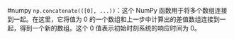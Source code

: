 #numpy
`np.concatenate(([0], ...))`：这个 NumPy 函数用于将多个数组连接到一起。在这里，它将值为 0 的一个数组和上一步中计算出的差值数组连接到一起，得到一个新的数组。这个 0 值表示初始时刻系统的响应时间为 0。